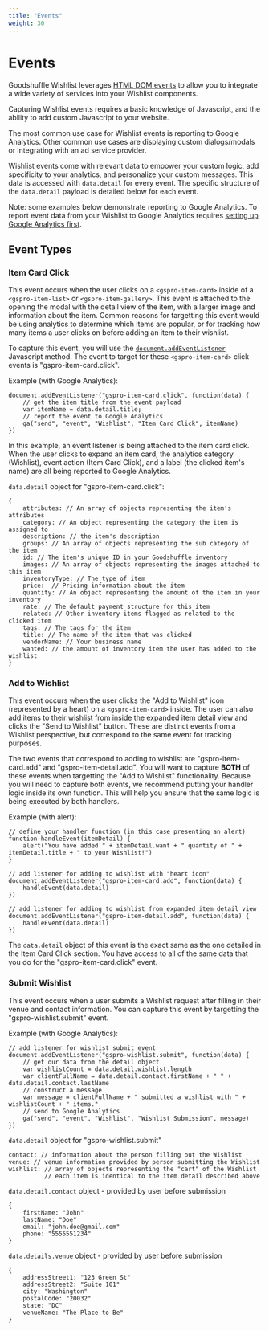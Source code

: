 ```yaml
---
title: "Events"
weight: 30
---
```


# Events

Goodshuffle Wishlist leverages [HTML DOM events](https://developer.mozilla.org/en-US/docs/Web/API/Document_Object_Model/Events)
to allow you to integrate a wide variety of services into your Wishlist components.

Capturing Wishlist events requires a basic knowledge of Javascript, and the ability to add custom Javascript to your website.

The most common use case for Wishlist events is reporting to Google Analytics. Other common use cases are displaying custom dialogs/modals or integrating with an ad service provider.

Wishlist events come with relevant data to empower your custom logic, add specificity to your analytics, and personalize your custom messages.
This data is accessed with `data.detail` for every event. The specific structure of the `data.detail` payload is detailed below for each event.

Note: some examples below demonstrate reporting to Google Analytics. To report event data from your Wishlist to Google Analytics requires [setting up Google Analytics first](https://developers.google.com/analytics/devguides/collection/analyticsjs).

## Event Types

### Item Card Click

This event occurs when the user clicks on a `<gspro-item-card>` inside of a `<gspro-item-list>` or `<gspro-item-gallery>`.
This event is attached to the opening the modal with the detail view of the item, with a larger image and information about the item.
Common reasons for targetting this event would be using analytics to determine which items are popular, or for tracking how many items a user clicks on before adding an item to their wishlist.

To capture this event, you will use the [`document.addEventListener`](https://developer.mozilla.org/en-US/docs/Web/API/EventTarget/addEventListener) Javascript method. The event to target for these `<gspro-item-card>` click events is "gspro-item-card.click".

Example (with Google Analytics):
```
document.addEventListener("gspro-item-card.click", function(data) {
    // get the item title from the event payload
    var itemName = data.detail.title;
    // report the event to Google Analytics
    ga("send", "event", "Wishlist", "Item Card Click", itemName)
})
```

In this example, an event listener is being attached to the item card click. When the user clicks to expand an item card, the analytics category (Wishlist), event action (Item Card Click), and a label (the clicked item's name) are all being reported to Google Analytics.

`data.detail` object for "gspro-item-card.click":
```
{
    attributes: // An array of objects representing the item's attributes
    category: // An object representing the category the item is assigned to
    description: // the item's description
    groups: // An array of objects representing the sub category of the item
    id: // The item's unique ID in your Goodshuffle inventory
    images: // An array of objects representing the images attached to this item
    inventoryType: // The type of item
    price:  // Pricing information about the item
    quantity: // An object representing the amount of the item in your inventory
    rate: // The default payment structure for this item
    related: // Other inventory items flagged as related to the clicked item
    tags: // The tags for the item
    title: // The name of the item that was clicked
    vendorName: // Your business name
    wanted: // the amount of inventory item the user has added to the wishlist
}
```

### Add to Wishlist

This event occurs when the user clicks the "Add to Wishlist" icon (represented by a heart) on a `<gspro-item-card>` inside.
The user can also add items to their wishlist from inside the expanded item detail view and clicks the "Send to Wishlist" button.
These are distinct events from a Wishlist perspective, but correspond to the same event for tracking purposes.

The two events that correspond to adding to wishlist are "gspro-item-card.add" and "gspro-item-detail.add".
You will want to capture **BOTH** of these events when targetting the "Add to Wishlist" functionality.
Because you will need to capture both events, we recommend putting your handler logic inside its own function.
This will help you ensure that the same logic is being executed by both handlers.

Example (with alert):
```
// define your handler function (in this case presenting an alert)
function handleEvent(itemDetail) {
    alert("You have added " + itemDetail.want + " quantity of " + itemDetail.title + " to your Wishlist!")
}

// add listener for adding to wishlist with "heart icon"
document.addEventListener("gspro-item-card.add", function(data) {
    handleEvent(data.detail)
})

// add listener for adding to wishlist from expanded item detail view
document.addEventListener("gspro-item-detail.add", function(data) {
    handleEvent(data.detail)
})

```

The `data.detail` object of this event is the exact same as the one detailed in the Item Card Click section. You have access to all of the same data that you do for the "gspro-item-card.click" event.

### Submit Wishlist

This event occurs when a user submits a Wishlist request after filling in their venue and contact information.
You can capture this event by targetting the "gspro-wishlist.submit" event. 

Example (with Google Analytics):
```
// add listener for wishlist submit event
document.addEventListener("gspro-wishlist.submit", function(data) {
    // get our data from the detail object
    var wishlistCount = data.detail.wishlist.length
    var clientFullName = data.detail.contact.firstName + " " + data.detail.contact.lastName
    // construct a message
    var message = clientFullName + " submitted a wishlist with " + wishlistCount + " items."
    // send to Google Analytics
    ga("send", "event", "Wishlist", "Wishlist Submission", message)
})
```

`data.detail` object for "gspro-wishlist.submit"
```
contact: // information about the person filling out the Wishlist
venue: // venue information provided by person submitting the Wishlist
wishlist: // array of objects representing the "cart" of the Wishlist
          // each item is identical to the item detail described above
```

`data.detail.contact` object - provided by user before submission
```
{
    firstName: "John"
    lastName: "Doe"
    email: "john.doe@gmail.com"
    phone: "5555551234"
}
```

`data.details.venue` object - provided by user before submission
```
{
    addressStreet1: "123 Green St"
    addressStreet2: "Suite 101"
    city: "Washington"
    postalCode: "20032"
    state: "DC"
    venueName: "The Place to Be"
}
```
